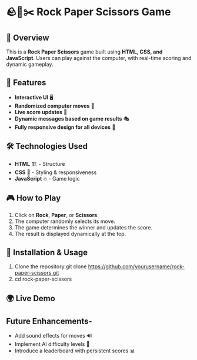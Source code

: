 # 🪨📜✂️ Rock Paper Scissors Game

## 🎯 Overview
This is a **Rock Paper Scissors** game built using **HTML, CSS, and JavaScript**. Users can play against the computer, with real-time scoring and dynamic gameplay.

## 🚀 Features
- **Interactive UI** 🖥️
- **Randomized computer moves** 🤖
- **Live score updates** 🔢
- **Dynamic messages based on game results** 🎭
- **Fully responsive design for all devices** 📱

## 🛠 Technologies Used
- **HTML** 🏗️ - Structure
- **CSS** 🎨 - Styling & responsiveness
- **JavaScript** 🔥 - Game logic

## 🎮 How to Play
1. Click on **Rock**, **Paper**, or **Scissors**.
2. The computer randomly selects its move.
3. The game determines the winner and updates the score.
4. The result is displayed dynamically at the top.

## 📌 Installation & Usage
1. Clone the repository:git clone https://github.com/yourusername/rock-paper-scissors.git
2. cd rock-paper-scissors

## 🌍 Live Demo

## Future Enhancements-
- Add sound effects for moves 🔊
- Implement AI difficulty levels 🧠
- Introduce a leaderboard with persistent scores 📊

   
